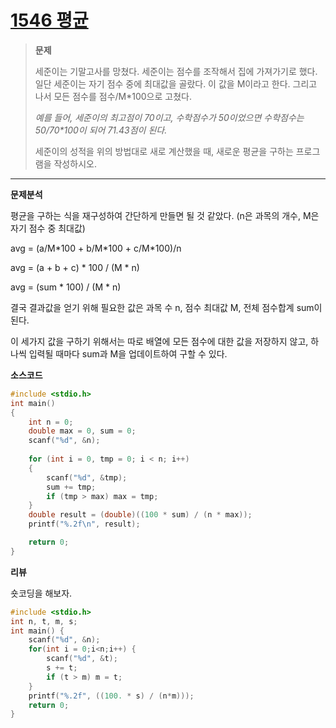 # [1546 평균](https://www.acmicpc.net/problem/1546) #


> **문제**
> 
> 세준이는 기말고사를 망쳤다. 세준이는 점수를 조작해서 집에 가져가기로 했다. 일단 세준이는 자기 점수 중에 최대값을 골랐다. 이 값을 M이라고 한다. 그리고 나서 모든 점수를 점수/M*100으로 고쳤다.
> 
> *예를 들어, 세준이의 최고점이 70이고, 수학점수가 50이었으면 수학점수는 50/70\*100이 되어 71.43점이 된다.*
> 
> 세준이의 성적을 위의 방법대로 새로 계산했을 때, 새로운 평균을 구하는 프로그램을 작성하시오.

----------



**문제분석**

평균을 구하는 식을 재구성하여 간단하게 만들면 될 것 같았다.
(n은 과목의 개수, M은 자기 점수 중 최대값)

avg = (a/M\*100 + b/M\*100 + c/M\*100)/n

avg = (a + b + c) \* 100 / (M \* n)

avg = (sum \* 100) / (M \* n)


결국 결과값을 얻기 위해 필요한 값은 
과목 수 n, 점수 최대값 M, 전체 점수합계 sum이 된다. 

이 세가지 값을 구하기 위해서는 따로 배열에 모든 점수에 대한 값을 저장하지 않고, 하나씩 입력될 때마다 sum과 M을 업데이트하여 구할 수 있다.



**소스코드**

```c++
#include <stdio.h>
int main()
{
	int n = 0;
	double max = 0, sum = 0;
	scanf("%d", &n);
	
	for (int i = 0, tmp = 0; i < n; i++)
	{
		scanf("%d", &tmp);
		sum += tmp;
		if (tmp > max) max = tmp;
	}
	double result = (double)((100 * sum) / (n * max));
	printf("%.2f\n", result);

	return 0;
}
```

**리뷰**

숏코딩을 해보자.

```c++
#include <stdio.h>
int n, t, m, s;
int main() {
	scanf("%d", &n);	
	for(int i = 0;i<n;i++) {
		scanf("%d", &t);
		s += t;
		if (t > m) m = t;
	}
	printf("%.2f", ((100. * s) / (n*m)));
	return 0;
}
```